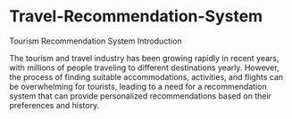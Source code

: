 # Travel-Recommendation-System

Tourism Recommendation System
Introduction

The tourism and travel industry has been growing rapidly in recent years, with millions of people traveling to different destinations yearly. However, the process of finding suitable accommodations, activities, and flights can be overwhelming for tourists, leading to a need for a recommendation system that can provide personalized recommendations based on their preferences and history.